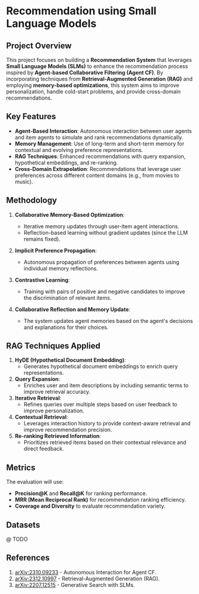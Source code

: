 # **Recommendation using Small Language Models**

## **Project Overview**
This project focuses on building a **Recommendation System** that leverages **Small Language Models (SLMs)** to enhance the recommendation process inspired by **Agent-based Collaborative Filtering (Agent CF)**. By incorporating techniques from **Retrieval-Augmented Generation (RAG)** and employing **memory-based optimizations**, this system aims to improve personalization, handle cold-start problems, and provide cross-domain recommendations.

## **Key Features**
- **Agent-Based Interaction**: Autonomous interaction between user agents and item agents to simulate and rank recommendations dynamically.
- **Memory Management**: Use of long-term and short-term memory for contextual and evolving preference representations.
- **RAG Techniques**: Enhanced recommendations with query expansion, hypothetical embeddings, and re-ranking.
- **Cross-Domain Extrapolation**: Recommendations that leverage user preferences across different content domains (e.g., from movies to music).

## **Methodology**
1. **Collaborative Memory-Based Optimization**:
   - Iterative memory updates through user-item agent interactions.
   - Reflection-based learning without gradient updates (since the LLM remains fixed).
   
2. **Implicit Preference Propagation**:
   - Autonomous propagation of preferences between agents using individual memory reflections.
   
3. **Contrastive Learning**:
   - Training with pairs of positive and negative candidates to improve the discrimination of relevant items.

4. **Collaborative Reflection and Memory Update**:
   - The system updates agent memories based on the agent's decisions and explanations for their choices.

## **RAG Techniques Applied**
1. **HyDE (Hypothetical Document Embedding)**:
   - Generates hypothetical document embeddings to enrich query representations.
2. **Query Expansion**:
   - Enriches user and item descriptions by including semantic terms to improve retrieval accuracy.
3. **Iterative Retrieval**:
   - Refines queries over multiple steps based on user feedback to improve personalization.
4. **Contextual Retrieval**:
   - Leverages interaction history to provide context-aware retrieval and improve recommendation precision.
5. **Re-ranking Retrieved Information**:
   - Prioritizes retrieved items based on their contextual relevance and direct feedback.

## **Metrics**
The evaluation will use:
- **Precision@K** and **Recall@K** for ranking performance.
- **MRR (Mean Reciprocal Rank)** for recommendation ranking efficiency.
- **Coverage and Diversity** to evaluate recommendation variety.

## **Datasets**
@ TODO

## **References**
1. [arXiv:2310.09233](https://arxiv.org/abs/2310.09233) - Autonomous Interaction for Agent CF.
2. [arXiv:2312.10997](https://arxiv.org/pdf/2312.10997) - Retrieval-Augmented Generation (RAG).
3. [arXiv:2207.12515](https://arxiv.org/pdf/2207.12515) - Generative Search with SLMs.